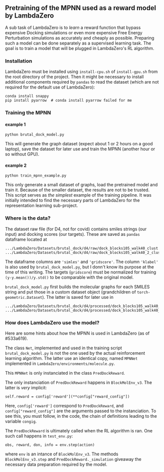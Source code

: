 ## Pretraining of the MPNN used as a reward model by LambdaZero

A sub task of LambdaZero is to _learn_ a reward function that bypass expensive Docking simulations or even more expensive 
Free Energy Perturbation simulations as accurately and cheaply as possible. Preparing such a model can be done separately 
as a supervised learning task. The goal is to train a model that will be plugged in LambdaZero's RL algorithm.

### Installation

LambdaZero must be installed using `install-cpu.sh` of `install-gpu.sh` from the root directory of the project. Then it might be necessary to install additional components required by `pandas` to read the dataset (which are not required for the default use of LambdaZero):

    conda install snappy
    pip install pyarrow  # conda install pyarrow failed for me

### Training the MPNN

#### example 1

    python brutal_dock_model.py

This will generate the graph dataset (expect about 1 or 2 hours on a good laptop), save the dataset for later use and train the MPNN (another hour or so without GPU). 

#### example 2

    python train_mpnn_example.py

This only generate a small dataset of graphs, load the pretrained model and train it. Because of the smaller dataset, the results are not to be trusted. This script serves as _the simplest_ example of the training pipeline. It was initially intended to find the necessary parts of LambdaZero for the representation learning sub-project.

### Where is the data?

The dataset raw file (for D4, not for covid) contains smiles strings (our input) and docking scores (our targets). These are saved as `pandas` dataframe located at

    .../LambdaZero/Datasets/brutal_dock/d4/raw/dock_blocks105_walk40_clust.feather
    .../LambdaZero/Datasets/brutal_dock/d4/raw/dock_blocks105_walk40_2_clust.feather

The dataframe columns are `'simles'` and `'gridscore'`. The column `'klabel'` is also used by `brutal_dock_model.py`, but I donn't know its purpose at the time of this writing. The targets (`gridscore`) must be normalized for training `(y-y.mean())/y.std()` to be comparable with the original model.

`brutal_dock_model.py` first builds the molecular graphs for each SMILES string and put those in a custom dataset object (grandchildren of `torch-geometric.Dataset`). The latter is saved for later use in

    .../LambdaZero/Datasets/brutal_dock/d4/processed/dock_blocks105_walk40_clust.pt
    .../LambdaZero/Datasets/brutal_dock/d4/processed/dock_blocks105_walk40_2_clust.pt

### How does LambdaZero use the model?

Here are some hints about how the MPNN is used in LambdaZero (as of #533a619).

The class `Net`, implemented and used in the training script `brutal_dock_model.py` is not the one used by the actual reinforcement learning algorithm. The latter use an identical copy, named `MPNNet` implemented in `LambdaZero/environments/molecule.py`.

This `MPNNet` is only instanciated in the class `PredDockReward`.

The only instanciation of `PredDockReward` happens in `BlockMolEnv_v3`. The latter is _very_ implicit:

    self.reward = config['reward'](**config["reward_config"])
    
Here, `config['reward']` correspond to `PredDockReward`,  and `config["reward_config"]` are the arguments passed to the instanciation. To see this, you must follow, in the code, the chain of definitions leading to the variable `congig`. 

The `PredDockReward` is ultimately called when the RL algorithm is ran. One such call happens in `test_env.py`:

    obs, reward, don, info = env.step(action)

where `env` is an intance of `BlockMolEnv_v3`. The methods `BlockMolEnv_v3.step` and `PredDockReward._simulation` giveaway the necessary data preparation required by the model.
